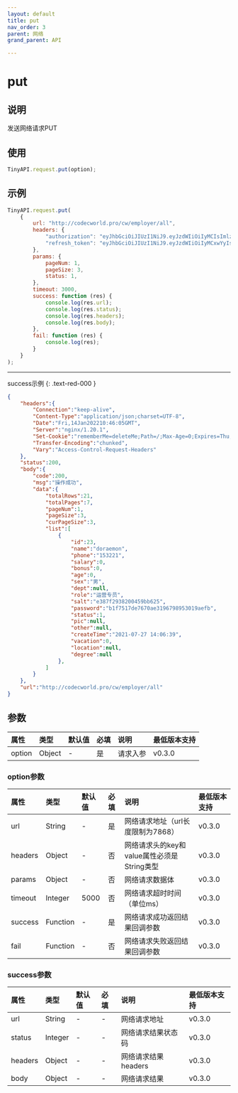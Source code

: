```yaml
---
layout: default
title: put
nav_order: 3
parent: 网络
grand_parent: API

---
```


# put
## 说明
发送网络请求PUT

## 使用
```javascript
TinyAPI.request.put(option);
```

## 示例
```javascript
TinyAPI.request.put(
    {
        url: "http://codecworld.pro/cw/employer/all",
        headers: {
            "authorization": "eyJhbGciOiJIUzI1NiJ9.eyJzdWIiOiIyMCIsImlzcyI6ImN3LmNvbSIsImp3dC11c2VyLW5hbWUta2V5IjoiZW1wbG95ZXIsZ2FtYmxlciIsImV4cCI6MTY0MjIxODM5MSwiaWF0IjoxNjQxOTU5MTkxfQ.eVi69Yk6a9WiNTX43knvcnpxeStWcqYPPH0mmUfo0tY",
            "refresh_token": "eyJhbGciOiJIUzI1NiJ9.eyJzdWIiOiIyMCxwYyIsImlzcyI6ImN3LmNvbSIsImp3dC11c2VyLW5hbWUta2V5IjoiZW1wbG95ZXIsZ2FtYmxlciIsImV4cCI6MTY0MjIxODM5MSwiaWF0IjoxNjQxOTU5MTkxfQ.cz6HP58X3DUQQ6eqyRWLu1DTtFyZTF1JCcR5RKNrqs8",
        },
        params: {
            pageNum: 1,
            pageSize: 3,
            status: 1,
        },
        timeout: 3000,
        success: function (res) {
            console.log(res.url);
            console.log(res.status);
            console.log(res.headers);
            console.log(res.body);
        },
        fail: function (res) {
            console.log(res);
        }
    }
);
```
---
success示例
{: .text-red-000 }
```json
{
    "headers":{
        "Connection":"keep-alive",
        "Content-Type":"application/json;charset=UTF-8",
        "Date":"Fri,14Jan202210:46:05GMT",
        "Server":"nginx/1.20.1",
        "Set-Cookie":"rememberMe=deleteMe;Path=/;Max-Age=0;Expires=Thu,13-Jan-202210:46:05GMT",
        "Transfer-Encoding":"chunked",
        "Vary":"Access-Control-Request-Headers"
    },
    "status":200,
    "body":{
        "code":200,
        "msg":"操作成功",
        "data":{
            "totalRows":21,
            "totalPages":7,
            "pageNum":1,
            "pageSize":3,
            "curPageSize":3,
            "list":[
                {
                    "id":23,
                    "name":"doraemon",
                    "phone":"153221",
                    "salary":0,
                    "bonus":0,
                    "age":0,
                    "sex":"男",
                    "dept":null,
                    "role":"运营专员",
                    "salt":"e387f2938200459bb625",
                    "password":"b1f7517de7670ae3196798953019aefb",
                    "status":1,
                    "pic":null,
                    "other":null,
                    "createTime":"2021-07-27 14:06:39",
                    "vacation":0,
                    "location":null,
                    "degree":null
                },
            ]
        }
    },
    "url":"http://codecworld.pro/cw/employer/all"
}
```

## 参数

| 属性 | 类型 | 默认值 | 必填 | 说明 | 最低版本支持 |
|:----|:----|:------|:-----|:----|:-----------|
| option | Object | - | 是 | 请求入参 | v0.3.0 |

### option参数

| 属性 | 类型 | 默认值 | 必填 | 说明 | 最低版本支持 |
|:----|:----|:------|:-----|:----|:-----------|
| url | String | - | 是 | 网络请求地址（url长度限制为7868） | v0.3.0 |
| headers | Object | - | 否 | 网络请求头的key和value属性必须是String类型 | v0.3.0 |
| params | Object | - | 否 | 网络请求数据体 | v0.3.0 |
| timeout | Integer | 5000 | 否 | 网络请求超时时间（单位ms） | v0.3.0 |
| success | Function | - | 是 | 网络请求成功返回结果回调参数 | v0.3.0 |
| fail | Function | - | 否 | 网络请求失败返回结果回调参数 | v0.3.0 |

### success参数

| 属性 | 类型 | 默认值 | 必填 | 说明 | 最低版本支持 |
|:----|:----|:------|:-----|:----|:-----------|
| url | String | - | - | 网络请求地址 | v0.3.0 |
| status | Integer | - | - | 网络请求结果状态码 | v0.3.0 |
| headers | Object | - | - | 网络请求结果headers | v0.3.0 |
| body | Object | - | - | 网络请求结果 | v0.3.0 |

